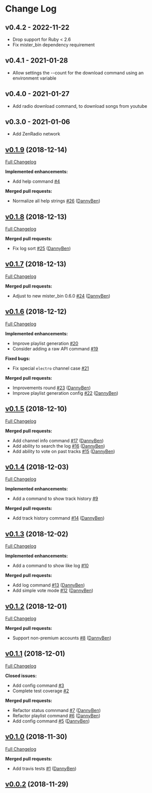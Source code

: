 Change Log
========================================

v0.4.2 - 2022-11-22
----------------------------------------

- Drop support for Ruby < 2.6
- Fix mister_bin dependency requirement


v0.4.1 - 2021-01-28
----------------------------------------

- Allow settings the --count for the download command using an environment variable


v0.4.0 - 2021-01-27
----------------------------------------

- Add radio download command, to download songs from youtube


v0.3.0 - 2021-01-06
----------------------------------------

- Add ZenRadio network


## [v0.1.9](https://github.com/DannyBen/audio_addict/tree/v0.1.9) (2018-12-14)
[Full Changelog](https://github.com/DannyBen/audio_addict/compare/v0.1.8...v0.1.9)

**Implemented enhancements:**

- Add help command [\#4](https://github.com/DannyBen/audio_addict/issues/4)

**Merged pull requests:**

- Normalize all help strings [\#26](https://github.com/DannyBen/audio_addict/pull/26) ([DannyBen](https://github.com/DannyBen))

## [v0.1.8](https://github.com/DannyBen/audio_addict/tree/v0.1.8) (2018-12-13)
[Full Changelog](https://github.com/DannyBen/audio_addict/compare/v0.1.7...v0.1.8)

**Merged pull requests:**

- Fix log sort [\#25](https://github.com/DannyBen/audio_addict/pull/25) ([DannyBen](https://github.com/DannyBen))

## [v0.1.7](https://github.com/DannyBen/audio_addict/tree/v0.1.7) (2018-12-13)
[Full Changelog](https://github.com/DannyBen/audio_addict/compare/v0.1.6...v0.1.7)

**Merged pull requests:**

- Adjust to new mister\_bin 0.6.0 [\#24](https://github.com/DannyBen/audio_addict/pull/24) ([DannyBen](https://github.com/DannyBen))

## [v0.1.6](https://github.com/DannyBen/audio_addict/tree/v0.1.6) (2018-12-12)
[Full Changelog](https://github.com/DannyBen/audio_addict/compare/v0.1.5...v0.1.6)

**Implemented enhancements:**

- Improve playlist generation [\#20](https://github.com/DannyBen/audio_addict/issues/20)
- Consider adding a raw API command [\#19](https://github.com/DannyBen/audio_addict/issues/19)

**Fixed bugs:**

- Fix special `electro` channel case [\#21](https://github.com/DannyBen/audio_addict/issues/21)

**Merged pull requests:**

- Improvements round [\#23](https://github.com/DannyBen/audio_addict/pull/23) ([DannyBen](https://github.com/DannyBen))
- Improve playlist generation config [\#22](https://github.com/DannyBen/audio_addict/pull/22) ([DannyBen](https://github.com/DannyBen))

## [v0.1.5](https://github.com/DannyBen/audio_addict/tree/v0.1.5) (2018-12-10)
[Full Changelog](https://github.com/DannyBen/audio_addict/compare/v0.1.4...v0.1.5)

**Merged pull requests:**

- Add channel info command [\#17](https://github.com/DannyBen/audio_addict/pull/17) ([DannyBen](https://github.com/DannyBen))
- Add ability to search the log [\#16](https://github.com/DannyBen/audio_addict/pull/16) ([DannyBen](https://github.com/DannyBen))
- Add ability to vote on past tracks [\#15](https://github.com/DannyBen/audio_addict/pull/15) ([DannyBen](https://github.com/DannyBen))

## [v0.1.4](https://github.com/DannyBen/audio_addict/tree/v0.1.4) (2018-12-03)
[Full Changelog](https://github.com/DannyBen/audio_addict/compare/v0.1.3...v0.1.4)

**Implemented enhancements:**

- Add a command to show track history [\#9](https://github.com/DannyBen/audio_addict/issues/9)

**Merged pull requests:**

- Add track history command [\#14](https://github.com/DannyBen/audio_addict/pull/14) ([DannyBen](https://github.com/DannyBen))

## [v0.1.3](https://github.com/DannyBen/audio_addict/tree/v0.1.3) (2018-12-02)
[Full Changelog](https://github.com/DannyBen/audio_addict/compare/v0.1.2...v0.1.3)

**Implemented enhancements:**

- Add a command to show like log [\#10](https://github.com/DannyBen/audio_addict/issues/10)

**Merged pull requests:**

- Add log command [\#13](https://github.com/DannyBen/audio_addict/pull/13) ([DannyBen](https://github.com/DannyBen))
- Add simple vote mode [\#12](https://github.com/DannyBen/audio_addict/pull/12) ([DannyBen](https://github.com/DannyBen))

## [v0.1.2](https://github.com/DannyBen/audio_addict/tree/v0.1.2) (2018-12-01)
[Full Changelog](https://github.com/DannyBen/audio_addict/compare/v0.1.1...v0.1.2)

**Merged pull requests:**

- Support non-premium accounts [\#8](https://github.com/DannyBen/audio_addict/pull/8) ([DannyBen](https://github.com/DannyBen))

## [v0.1.1](https://github.com/DannyBen/audio_addict/tree/v0.1.1) (2018-12-01)
[Full Changelog](https://github.com/DannyBen/audio_addict/compare/v0.1.0...v0.1.1)

**Closed issues:**

- Add config command [\#3](https://github.com/DannyBen/audio_addict/issues/3)
- Complete test coverage [\#2](https://github.com/DannyBen/audio_addict/issues/2)

**Merged pull requests:**

- Refactor status comnmand [\#7](https://github.com/DannyBen/audio_addict/pull/7) ([DannyBen](https://github.com/DannyBen))
- Refactor playlist command [\#6](https://github.com/DannyBen/audio_addict/pull/6) ([DannyBen](https://github.com/DannyBen))
- Add config command [\#5](https://github.com/DannyBen/audio_addict/pull/5) ([DannyBen](https://github.com/DannyBen))

## [v0.1.0](https://github.com/DannyBen/audio_addict/tree/v0.1.0) (2018-11-30)
[Full Changelog](https://github.com/DannyBen/audio_addict/compare/v0.0.2...v0.1.0)

**Merged pull requests:**

- Add travis tests [\#1](https://github.com/DannyBen/audio_addict/pull/1) ([DannyBen](https://github.com/DannyBen))

## [v0.0.2](https://github.com/DannyBen/audio_addict/tree/v0.0.2) (2018-11-29)
